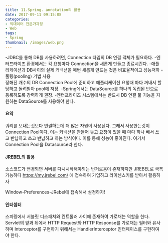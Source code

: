 ```yaml
---
title: 11.Spring. annotation의 활용
date: 2017-09-11 09:15:08
categories:
- 빅데이터 전문가과정
- Web
tags:
- Spring
thumbnail: /images/web.png
---
```

-JDBC를 통해 DB를 사용하려면, Connection 타입의 DB 연결 객체가 필요하다.
-엔터프라이즈 환경에서는 각 요청마다 Connection을 새롭게 만들고 종료시킨다.
-애플리케이션과  DB사이의 실제 커넥션을 매번 새롭게 만드는 것은 비효율적이고 성능저하
-풀링(pooling) 기법 사용  
    정해진 개수의 DB Connection Pool에 준비하고 애플리케이션 요청때 마다 꺼내서 할당하고 돌려받아  pool에 저장.
 -Spring에서는 DataSource를 하나의 독립된 빈으로 등록하도록 강력하게 권장.
 -엔터프라이즈 시스템에서는 반드시 DB 연결 풀 기능을 지원하는 DataSource를 사용해야 한다.                                   



#### 요약
쿼리를 보내는것보다 연결하는데 더 많은 자원이 사용된다. 그래서 사용한는것이 Connection Pool이다. 이는 커넥션을 만들어 놓고 요청이 있을 때 마다 하나 빼서 쓰고 반납하고 쓰고 반납하고 하는 방식이다. 이를 통해 성능이 좋아진다.
여기서 Connection Pool을 Datasource라 한다.



#### JREBEL의 활용
소스코드가 변경되면 서버를 다시시작해야되는 번거로움이 존재하지만 JREBEL로 극복 가능하다
https://my.jrebel.com/ 에 접속하여 가입하고 라이센스키를 받아서 활용하자

Window-Preferences-JRebel에 접속해서 설정하자!


#### 인터셉터
스피링에서 서블릿 디스패처와 컨트롤러 사이에 존재하여 가로채는 역할을 한다. Servlet의 앞과 뒤에서 HTTP Request와  HTTP Response를 가로채는 필터와 유사하며 Interceptor를 구현하기 위해서는 HandlerInterceptor 인터페이스를 구현하여야 한다.
